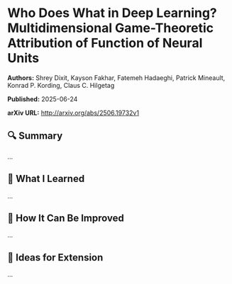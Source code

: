 # Who Does What in Deep Learning? Multidimensional Game-Theoretic Attribution of Function of Neural Units
**Authors:** Shrey Dixit, Kayson Fakhar, Fatemeh Hadaeghi, Patrick Mineault, Konrad P. Kording, Claus C. Hilgetag

**Published:** 2025-06-24

**arXiv URL:** http://arxiv.org/abs/2506.19732v1

## 🔍 Summary

...

## 🧠 What I Learned

...

## 🔬 How It Can Be Improved

...

## 🧪 Ideas for Extension

...
